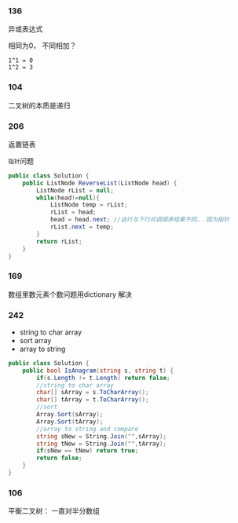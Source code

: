 ### 136

异或表达式

相同为0， 不同相加？
```
1^1 = 0
1^2 = 3
```

### 104

二叉树的本质是递归

### 206

返置链表

`指针`问题

```csharp
public class Solution {
    public ListNode ReverseList(ListNode head) {
        ListNode rList = null;
        while(head!=null){
            ListNode temp = rList;
            rList = head;
            head = head.next; //这行与下行对调顺序结果不同， 因为指针
            rList.next = temp;         
        }
        return rList;
    }
}
```

### 169

数组里数元素个数问题用dictionary 解决

### 242

* string to char array
* sort array
* array to string

```c#
public class Solution {
    public bool IsAnagram(string s, string t) {
        if(s.Length != t.Length) return false;
        //string to char array
        char[] sArray = s.ToCharArray();
        char[] tArray = t.ToCharArray();
        //sort
        Array.Sort(sArray);
        Array.Sort(tArray);
        //array to string and compare
        string sNew = String.Join("",sArray);
        string tNew = String.Join("",tArray);
        if(sNew == tNew) return true;
        return false;
    }
}
```

### 106

平衡二叉树： 一直对半分数组
